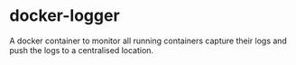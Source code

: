 # docker-logger
A docker container to monitor all running containers capture their logs and push the logs to a centralised location.
